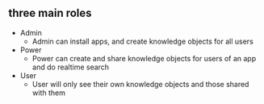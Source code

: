 ## three main roles
- Admin
    - Admin can install apps, and create knowledge objects for all users
- Power
    - Power can create and share knowledge objects for users of an app and do realtime search
- User
    - User will only see their own knowledge objects and those shared with them

